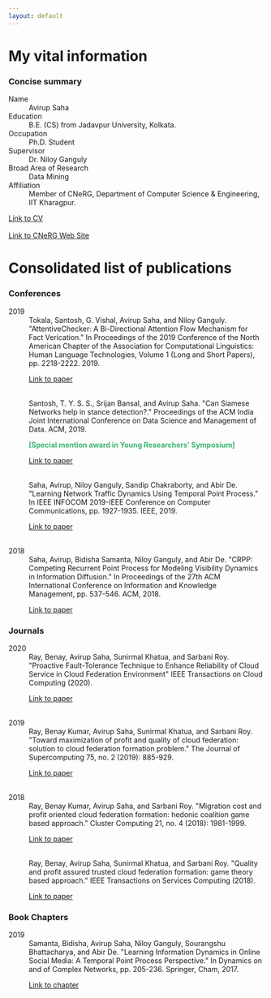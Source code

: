 ```yaml
---
layout: default
---
```


# [](#header-1)My vital information

### Concise summary

<dl>
<dt>Name</dt>
<dd>Avirup Saha</dd>
<dt>Education</dt>
<dd>B.E. (CS) from Jadavpur University, Kolkata.</dd>
<dt>Occupation</dt>
<dd>Ph.D. Student</dd>
<dt>Supervisor</dt>
<dd>Dr. Niloy Ganguly</dd>
<dt>Broad Area of Research</dt>
<dd>Data Mining</dd>
<dt>Affiliation</dt>
<dd>Member of CNeRG, Department of Computer Science & Engineering, IIT Kharagpur.</dd>
</dl>

[Link to CV](https://drive.google.com/open?id=1ZlQOWpZ9A8QS_j_1QO23P-GViyuV8lKe)
<br/><br/>
[Link to CNeRG Web Site](http://www.cnergres.iitkgp.ac.in/)



# Consolidated list of publications

### Conferences

<dl>
  <dt> 2019 </dt>
  <dd> Tokala, Santosh, G. Vishal, Avirup Saha, and Niloy Ganguly. "AttentiveChecker: A Bi-Directional Attention Flow Mechanism for Fact Verication." In Proceedings of the 2019 Conference of the North American Chapter of the Association for Computational Linguistics:
Human Language Technologies, Volume 1 (Long and Short Papers), pp. 2218-2222. 2019. 
    <p> <a href='https://www.aclweb.org/anthology/N19-1230/'>Link to paper</a> </p></dd>
  
  <br/>
  <dd> Santosh, T. Y. S. S., Srijan Bansal, and Avirup Saha. "Can Siamese Networks help in stance detection?." Proceedings of the ACM India Joint International Conference on Data Science and Management of Data. ACM, 2019. <p style="color:MediumSeaGreen;"> <strong>[Special mention award in Young Researchers’ Symposium]</strong>  
  <p><a href='https://dl.acm.org/citation.cfm?id=3297047'>Link to paper</a> </p></dd>
  
  <br/>
  <dd> Saha, Avirup, Niloy Ganguly, Sandip Chakraborty, and Abir De. "Learning Network Traffic Dynamics Using Temporal Point Process." In IEEE INFOCOM 2019-IEEE Conference on Computer Communications, pp. 1927-1935. IEEE, 2019. 
  <p><a href='https://ieeexplore.ieee.org/abstract/document/8737622'>Link to paper</a> </p></dd>
  
  <br/>
  <dt> 2018 </dt>
  <dd> Saha, Avirup, Bidisha Samanta, Niloy Ganguly, and Abir De. "CRPP: Competing Recurrent Point Process for Modeling Visibility Dynamics in Information Diffusion." In Proceedings of the 27th ACM International Conference on Information and Knowledge Management, pp. 537-546. ACM, 2018. 
  <p><a href='https://dl.acm.org/citation.cfm?id=3271726'>Link to paper</a> </p></dd>
</dl>
  
### Journals

<dl>
  <dt> 2020 </dt>
  <dd> Ray, Benay, Avirup Saha, Sunirmal Khatua, and Sarbani Roy. "Proactive Fault-Tolerance Technique to Enhance Reliability of Cloud Service in Cloud Federation Environment" IEEE Transactions on Cloud Computing (2020). <p><a href='https://ieeexplore.ieee.org/document/8964469'>Link to paper</a> </p></dd>
  <br/>
  <dt> 2019 </dt>
  <dd> Ray, Benay Kumar, Avirup Saha, Sunirmal Khatua, and Sarbani Roy. "Toward maximization of profit and quality of cloud federation: solution to cloud federation formation problem." The Journal of Supercomputing 75, no. 2 (2019): 885-929. <p><a href='https://link.springer.com/article/10.1007/s11227-018-2620-2'>Link to paper</a> </p></dd>
  <br/>
  <dt> 2018 </dt>
  <dd> Ray, Benay Kumar, Avirup Saha, and Sarbani Roy. "Migration cost and profit oriented cloud federation formation: hedonic coalition game based approach." Cluster Computing 21, no. 4 (2018): 1981-1999. <p><a href='https://link.springer.com/article/10.1007/s10586-018-2837-0'>Link to paper</a> </p></dd>
  <br/>
  <dd> Ray, Benay, Avirup Saha, Sunirmal Khatua, and Sarbani Roy. "Quality and profit assured trusted cloud federation formation: game theory based approach." IEEE Transactions on Services Computing (2018). <p><a href='https://ieeexplore.ieee.org/document/8356142'>Link to paper</a> </p></dd>
</dl>

### Book Chapters

<dl>
  <dt> 2019 </dt>
  <dd> Samanta, Bidisha, Avirup Saha, Niloy Ganguly, Sourangshu Bhattacharya, and Abir De. "Learning Information Dynamics in Online Social Media: A Temporal Point Process Perspective." In Dynamics on and of Complex Networks, pp. 205-236. Springer, Cham, 2017. <p><a href='https://link.springer.com/chapter/10.1007/978-3-030-14683-2_10'>Link to chapter</a> </p></dd>
</dl>





